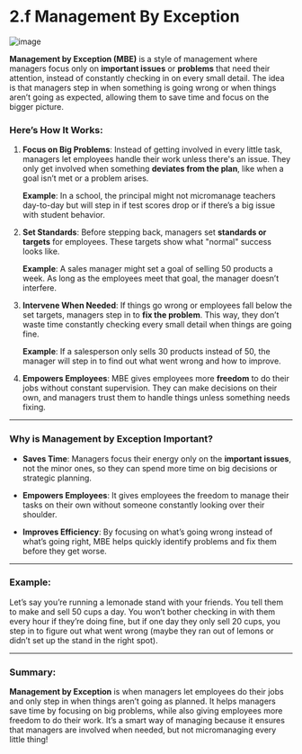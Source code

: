# 2.f Management By Exception
![image](https://github.com/user-attachments/assets/7c22546e-5205-4bc3-bba5-2b63cec89061)

**Management by Exception (MBE)** is a style of management where managers focus only on **important issues** or **problems** that need their attention, instead of constantly checking in on every small detail. The idea is that managers step in when something is going wrong or when things aren’t going as expected, allowing them to save time and focus on the bigger picture.

### Here’s How It Works:

1. **Focus on Big Problems**: Instead of getting involved in every little task, managers let employees handle their work unless there's an issue. They only get involved when something **deviates from the plan**, like when a goal isn’t met or a problem arises.

   **Example**: In a school, the principal might not micromanage teachers day-to-day but will step in if test scores drop or if there’s a big issue with student behavior.

2. **Set Standards**: Before stepping back, managers set **standards or targets** for employees. These targets show what "normal" success looks like.

   **Example**: A sales manager might set a goal of selling 50 products a week. As long as the employees meet that goal, the manager doesn’t interfere.

3. **Intervene When Needed**: If things go wrong or employees fall below the set targets, managers step in to **fix the problem**. This way, they don’t waste time constantly checking every small detail when things are going fine.

   **Example**: If a salesperson only sells 30 products instead of 50, the manager will step in to find out what went wrong and how to improve.

4. **Empowers Employees**: MBE gives employees more **freedom** to do their jobs without constant supervision. They can make decisions on their own, and managers trust them to handle things unless something needs fixing.

---

### Why is Management by Exception Important?

- **Saves Time**: Managers focus their energy only on the **important issues**, not the minor ones, so they can spend more time on big decisions or strategic planning.
  
- **Empowers Employees**: It gives employees the freedom to manage their tasks on their own without someone constantly looking over their shoulder.

- **Improves Efficiency**: By focusing on what’s going wrong instead of what’s going right, MBE helps quickly identify problems and fix them before they get worse.

---

### Example:
Let’s say you’re running a lemonade stand with your friends. You tell them to make and sell 50 cups a day. You won’t bother checking in with them every hour if they’re doing fine, but if one day they only sell 20 cups, you step in to figure out what went wrong (maybe they ran out of lemons or didn’t set up the stand in the right spot).

---

### Summary:
**Management by Exception** is when managers let employees do their jobs and only step in when things aren’t going as planned. It helps managers save time by focusing on big problems, while also giving employees more freedom to do their work. It’s a smart way of managing because it ensures that managers are involved when needed, but not micromanaging every little thing!
